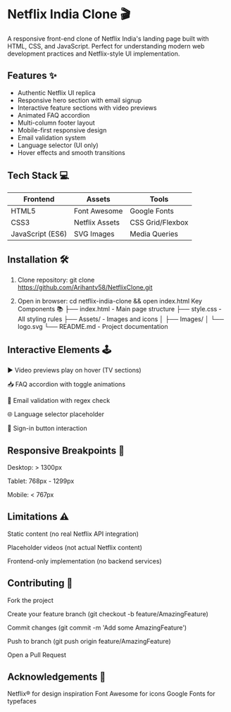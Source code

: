 # Netflix India Clone 🎬

A responsive front-end clone of Netflix India's landing page built with HTML, CSS, and JavaScript. Perfect for understanding modern web development practices and Netflix-style UI implementation.

## Features ✨
- Authentic Netflix UI replica
- Responsive hero section with email signup
- Interactive feature sections with video previews
- Animated FAQ accordion
- Multi-column footer layout
- Mobile-first responsive design
- Email validation system
- Language selector (UI only)
- Hover effects and smooth transitions

## Tech Stack 💻
| Frontend          | Assets           | Tools            |
|-------------------|------------------|------------------|
| HTML5             | Font Awesome     | Google Fonts     |
| CSS3              | Netflix Assets   | CSS Grid/Flexbox |
| JavaScript (ES6)  | SVG Images       | Media Queries    |

## Installation 🛠️
1. Clone repository:
git clone https://github.com/Arihantv58/NetflixClone.git

3. Open in browser:
cd netflix-india-clone && open index.html
Key Components 📚
├── index.html         - Main page structure
├── style.css          - All styling rules
├── Assets/            - Images and icons
│   ├── Images/
│   └── logo.svg
└── README.md          - Project documentation

## Interactive Elements 🕹️

▶️ Video previews play on hover (TV sections)

📥 FAQ accordion with toggle animations

📧 Email validation with regex check

🌐 Language selector placeholder

🔴 Sign-in button interaction

## Responsive Breakpoints 📱

Desktop: > 1300px

Tablet: 768px - 1299px

Mobile: < 767px

## Limitations ⚠️

Static content (no real Netflix API integration)

Placeholder videos (not actual Netflix content)

Frontend-only implementation (no backend services)

## Contributing 🤝

Fork the project

Create your feature branch (git checkout -b feature/AmazingFeature)

Commit changes (git commit -m 'Add some AmazingFeature')

Push to branch (git push origin feature/AmazingFeature)

Open a Pull Request

## Acknowledgements 🙏
Netflix® for design inspiration
Font Awesome for icons
Google Fonts for typefaces
